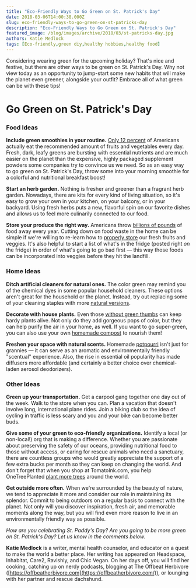 ```yaml
---
title: "Eco-Friendly Ways to Go Green on St. Patrick's Day"
date: 2018-03-06T14:00:38.000Z
slug: eco-friendly-ways-to-go-green-on-st-patricks-day
description: "Eco-Friendly Ways to Go Green on St. Patrick's Day"
featured_image: /blog/images/archive/2018/03/st-patricks-day.jpg
authors: Katie Medlock
tags: [Eco-friendly,green diy,healthy hobbies,healthy food]
---
```


Considering wearing green for the upcoming holiday? That's nice and festive, but there are other ways to be green on St. Patrick's Day. Why not view today as an opportunity to jump-start some new habits that will make the planet even greener, alongside your outfit? Embrace all of what green can be with these tips!

# Go Green on St. Patrick's Day

### Food Ideas

**Include green smoothies in your routine.** [Only 12 percent](https://www.today.com/series/one-small-thing/americans-don-t-eat-enough-fruits-vegetables-cdc-finds-t118925) of Americans actually eat the recommended amount of fruits and vegetables every day. Fresh, dark, leafy greens are bursting with essential nutrients and are much easier on the planet than the expensive, highly packaged supplement powders some companies try to convince us we need. So as an easy way to go green on St. Patrick's Day, throw some into your morning smoothie for a colorful and nutritional breakfast boost!

**Start an herb garden.** Nothing is fresher and greener than a fragrant herb garden. Nowadays, there are kits for every kind of living situation, so it's easy to grow your own in your kitchen, on your balcony, or in your backyard. Using fresh herbs puts a new, flavorful spin on our favorite dishes and allows us to feel more culinarily connected to our food.

**Store your produce the right way.** Americans throw [billions of pounds](https://www.usatoday.com/story/news/nation-now/2017/05/16/food-waste-america-throwing-away-food-too-soon/320035001/) of food away every year. Cutting down on food waste in the home can be simple if we're willing to re-learn how to [properly store](https://www.realsimple.com/food-recipes/shopping-storing/more-shopping-storing/how-to-store-vegetables) our fresh fruits and veggies. It's also helpful to start a list of what's in the fridge (posted right _on_ the fridge) in order of what's going to go bad first — this way those foods can be incorporated into veggies before they hit the landfill.

### Home Ideas

**Ditch artificial cleaners for natural ones.** The color green may remind you of the chemical dyes in some popular household cleaners. These options aren't great for the household or the planet. Instead, try out replacing some of your cleaning staples with more [natural versions](https://www.tomatoink.com/blog/posts/green-cleaning-your-home.html).

**Decorate with house plants.** Even those [without green thumbs](https://www.bhg.com/gardening/houseplants/projects/easiest-houseplants-you-can-grow/) can keep hardy plants alive. Not only do they add gorgeous pops of color, but they can help purify the air in your home, as well. If you want to go super-green, you can also use your own [homemade compost](http://www.hgtv.com/design/outdoor-design/landscaping-and-hardscaping/composting-the-easy-way) to nourish them!

**Freshen your space with natural scents.** Homemade [potpourri](https://universityhealthnews.com/daily/nutrition/5-diy-potpourri-recipes-how-to-make-your-house-smell-good/) isn't just for grannies — it can serve as an aromatic and environmentally friendly "scentual" experience. Also, the rise in essential oil popularity has made diffusers more affordable (and certainly a better choice over chemical-laden aerosol deodorizers).

### Other Ideas

**Green up your transportation.** Get a carpool gang together one day out of the week. Walk to the store when you can. Plan a vacation that doesn't involve long, international plane rides. Join a biking club so the idea of cycling in traffic is less scary and you and your bike can become better buds.

**Give some of your green to eco-friendly organizations.** Identify a local (or non-local!) org that is making a difference. Whether you are passionate about preserving the safety of our oceans, providing nutritional food to those without access, or caring for rescue animals who need a sanctuary, there are countless groups who would greatly appreciate the support of a few extra bucks per month so they can keep on changing the world. And don't forget that when you shop at TomatoInk.com, you help OneTreePlanted [plant more trees](https://www.tomatoink.com/) around the world.

**Get outside more often.** When we're surrounded by the beauty of nature, we tend to appreciate it more and consider our role in maintaining its splendor. Commit to being outdoors on a regular basis to connect with the planet. Not only will you discover inspiration, fresh air, and memorable moments along the way, but you will find even more reason to live in an environmentally friendly way as possible.

_How are you celebrating St. Paddy's Day? Are you going to be more green on St. Patrick's Day? Let us know in the comments below._

**Katie Medlock** is a writer, mental health counselor, and educator on a quest to make the world a better place. Her writing has appeared on Headspace, Inhabitat, Care2, Ravishly, and Chic Vegan. On her days off, you will find her cooking, catching up on nerdy podcasts, blogging at The Offbeat Herbivore ([https://offbeatherbivore.com](https://offbeatherbivore.com/)), or lounging with her partner and rescue dachshund.